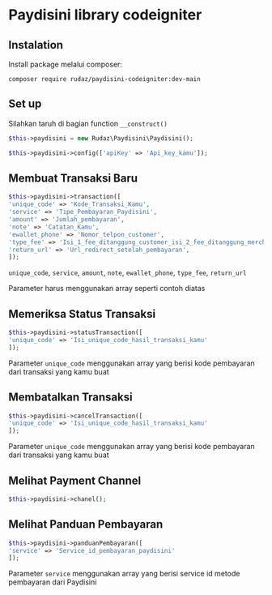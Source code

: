 # Paydisini library codeigniter

## Instalation

Install package melalui composer:

```console
composer require rudaz/paydisini-codeigniter:dev-main
```

## Set up

Silahkan taruh di bagian function `__construct()`

```php
$this->paydisini = new Rudaz\Paydisini\Paydisini();

$this->paydisini->config(['apiKey' => 'Api_key_kamu']);
```

## Membuat Transaksi Baru

```php
$this->paydisini->transaction([
'unique_code' => 'Kode_Transaksi_Kamu',
'service' => 'Tipe_Pembayaran_Paydisini',
'amount' => 'Jumlah_pembayaran',
'note' => 'Catatan_Kamu',
'ewallet_phone' => 'Nomor_telpon_customer',
'type_fee' => 'Isi_1_fee_ditanggung_customer_isi_2_fee_ditanggung_merchant',
'return_url' => 'Url_redirect_setelah_pembayaran',
]);
```

`unique_code`, `service`, `amount`, `note`, `ewallet_phone`, `type_fee`, `return_url`

Parameter harus menggunakan array seperti contoh diatas

## Memeriksa Status Transaksi

```php
$this->paydisini->statusTransaction([
'unique_code' => 'Isi_unique_code_hasil_transaksi_kamu'
]);
```

Parameter `unique_code` menggunakan array yang berisi kode pembayaran dari transaksi yang kamu buat

## Membatalkan Transaksi

```php
$this->paydisini->cancelTransaction([
'unique_code' => 'Isi_unique_code_hasil_transaksi_kamu'
]);
```

Parameter `unique_code` menggunakan array yang berisi kode pembayaran dari transaksi yang kamu buat

## Melihat Payment Channel

```php
$this->paydisini->chanel();
```

## Melihat Panduan Pembayaran

```php
$this->paydisini->panduanPembayaran([
'service' => 'Service_id_pembayaran_paydisini'
]);
```

Parameter `service` menggunakan array yang berisi service id metode pembayaran dari Paydisini
